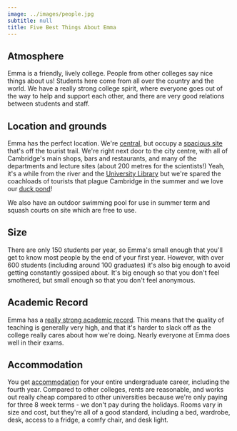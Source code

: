 ```yaml
---
image: ../images/people.jpg
subtitle: null
title: Five Best Things About Emma
---
```


## Atmosphere

Emma is a friendly, lively college. People from other colleges say nice things about us! Students here come from all over the country and the world. We have a really strong college spirit, where everyone goes out of the way to help and support each other, and there are very good relations between students and staff. 

## Location and grounds

Emma has the perfect location. We're [central](http://map.cam.ac.uk/#/annotate/adapters/v4.json?mp=main;xx=2075;yy=910;mt=c;ms=180;sx=4;tl=Emmanuel%20College;gf=png), but occupy a [spacious site](http://www.emma.cam.ac.uk/about/virtual/clickmap/) that's off the tourist trail. We're right next door to the city centre, with all of Cambridge's main shops, bars and restaurants, and many of the departments and lecture sites (about 200 metres for the scientists!) Yeah, it's a while from the river and the [University Library](http://www.lib.cam.ac.uk/) but we're spared the coachloads of tourists that plague Cambridge in the summer and we love our [duck pond](http://www.emma.cam.ac.uk/about/ducks/)!

We also have an outdoor swimming pool for use in summer term and squash courts on site which are free to use.

## Size

There are only 150 students per year, so Emma's small enough that you'll get to know most people by the end of your first year. However, with over 600 students (including around 100 graduates) it's also big enough to avoid getting constantly gossiped about. It's big enough so that you don't feel smothered, but small enough so that you don't feel anonymous.

## Academic Record

Emma has a [really strong academic record](http://www.mattmayer.com/fun/tompkins/). This means that the quality of teaching is generally very high, and that it's harder to slack off as the college really cares about how we're doing. Nearly everyone at Emma does well in their exams.

## Accommodation

You get [accommodation](/prospective_students/accommodation) for your entire undergraduate career, including the fourth year. Compared to other colleges, rents are reasonable, and works out really cheap compared to other universities because we're only paying for three 8 week terms - we don't pay during the holidays. Rooms vary in size and cost, but they're all of a good standard, including a bed, wardrobe, desk, access to a fridge, a comfy chair, and desk light.